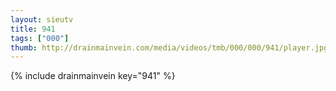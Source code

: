 ```yaml
--- 
layout: sieutv
title: 941
tags: ["000"]
thumb: http://drainmainvein.com/media/videos/tmb/000/000/941/player.jpg
---
```

{% include drainmainvein key="941" %} 
